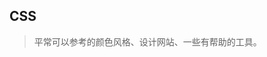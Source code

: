 
<script setup>
import NavCard from './.vitepress/theme/components/NavCard.vue'


const members = [{"name": "Midjourney", "desc": "目前最强的AI绘画工具", "avatar": "https://image.uisdc.com/wp-content/uploads/2023/04/nav-ai-Midjourney.png", "orgLink": "https://www.midjourney.com/"}, {"name": "ChatGPT", "desc": "地表最强AI聊天机器人", "avatar": "https://image.uisdc.com/wp-content/uploads/2023/04/nav-ai-ChatGPT.png", "orgLink": "https://chat.openai.com"}, {"name": "Stable Diffusion", "desc": "最强开源AI绘画工具", "avatar": "https://image.uisdc.com/wp-content/uploads/2023/07/nav-ai-sd.jpg", "orgLink": "https://www.uisdc.com/stable-diffusion"}, {"name": "NijiJourney", "desc": "MJ出品！面向二次元风格，内容细致拿捏专业到位", "avatar": "https://image.uisdc.com/wp-content/uploads/2023/04/nav-ai-NijiJourney.png", "orgLink": "https://nijijourney.com/zh/"}, {"name": "HuggingFace", "desc": "下载开源的SD模型", "avatar": "https://image.uisdc.com/wp-content/uploads/2023/04/nav-ai-HuggingFace.png", "orgLink": "https://huggingface.co/"}, {"name": "夏花生", "desc": "AI设计神器推荐官，优设年度之星", "avatar": "https://image.uisdc.com/wp-content/uploads/2023/08/ai-nav-xiahuasheng.jpeg", "orgLink": "https://www.uisdc.com/u/165152/publish/all"}, {"name": "UX Gears", "desc": "为全宇宙创作者和创始人提供最佳AIGC资源！加速加速再加速", "avatar": "https://image.uisdc.com/wp-content/uploads/2023/07/nav-ai-uxgears.jpg", "orgLink": "https://www.uxgears.com/"}, {"name": "触手AI", "desc": "登录即用的国产AI绘图平台，免费无限量出图，支持模型自训练", "avatar": "https://image.uisdc.com/wp-content/uploads/2023/06/nav-ai-gg-chushou.png", "orgLink": "https://acgnai.com/aigc/#/login?inviteCode=352204"}, {"name": "SaaS AI Tools", "desc": "推荐！超多AI人工智能工具", "avatar": "https://image.uisdc.com/wp-content/uploads/2023/05/nav-ai-saas.png", "orgLink": "https://saasaitools.com/"}, {"name": "Notion AI", "desc": "AI写作神器！比你想得更多！写得更快", "avatar": "https://image.uisdc.com/wp-content/uploads/2023/07/nav-ai-notion.jpg", "orgLink": "https://www.notion.so/product/ai"}, {"name": "PromptHero", "desc": "推荐！最受欢迎的AI提示词网站", "avatar": "https://image.uisdc.com/wp-content/uploads/2023/04/nav-ai-PromptHero.png", "orgLink": "https://prompthero.com/"}, {"name": "Runway", "desc": "最强的AI视频内容生成工具", "avatar": "https://image.uisdc.com/wp-content/uploads/2023/08/nav-ai-Runway.jpg", "orgLink": "https://www.uisdc.com/runway"}, {"name": "Midjourney", "desc": "目前最强的AI绘画工具", "avatar": "https://image.uisdc.com/wp-content/uploads/2023/04/nav-ai-Midjourney.png", "orgLink": "https://www.midjourney.com/"}, {"name": "Stable Diffusion", "desc": "最强开源AI绘画工具", "avatar": "https://image.uisdc.com/wp-content/uploads/2023/04/nav-ai-stable.png", "orgLink": "https://www.uisdc.com/stable-diffusion"}, {"name": "文心一格", "desc": "百度出品的AI绘画工具", "avatar": "https://image.uisdc.com/wp-content/uploads/2023/04/nav-ai-wxyg.png", "orgLink": "https://yige.baidu.com/"}, {"name": "Civitai", "desc": "AI艺术共享平台！海量SD开源模型", "avatar": "https://image.uisdc.com/wp-content/uploads/2023/04/nav-ai-Civitai.png", "orgLink": "https://civitai.com/"}, {"name": "AI绘画专题", "desc": "推荐！为您精选AI绘画有关的神器和介绍", "avatar": "https://image.uisdc.com/wp-content/uploads/2023/04/hao-nav-aizt.png", "orgLink": "https://www.uisdc.com/tag/ai%E7%BB%98%E7%94%BB"}, {"name": "NijiJourney", "desc": "MJ出品！面向二次元风格，内容细致拿捏专业到位", "avatar": "https://image.uisdc.com/wp-content/uploads/2023/04/nav-ai-NijiJourney.png", "orgLink": "https://nijijourney.com/zh/"}, {"name": "Dreamlike.art", "desc": "效果惊人！内置5种模型的AI图像生成器", "avatar": "https://image.uisdc.com/wp-content/uploads/2023/04/nav-ai-Dreamlike.png", "orgLink": "https://www.uisdc.com/dreamlike-art"}, {"name": "NightCafe", "desc": "用AI生成惊艳的艺术品", "avatar": "https://image.uisdc.com/wp-content/uploads/2023/04/nav-ai-NightCafe.png", "orgLink": "https://creator.nightcafe.studio/"}, {"name": "DALL·E2", "desc": "OpenAI出品的绘画工具", "avatar": "https://image.uisdc.com/wp-content/uploads/2023/04/nav-ai-DALLE2.png", "orgLink": "https://openai.com/research/dall-e"}, {"name": "Hugging Face", "desc": "下载开源的SD模型", "avatar": "https://image.uisdc.com/wp-content/uploads/2023/04/nav-ai-HuggingFace.png", "orgLink": "https://huggingface.co/"}, {"name": "Tiamat", "desc": "国内自研的AI作画系统！内测中", "avatar": "https://image.uisdc.com/wp-content/uploads/2023/04/nav-ai-Tiamat.png", "orgLink": "https://www.tiamat.world/"}, {"name": "Dreamup", "desc": "知名站点Deviantart发布的AI绘画工具", "avatar": "https://image.uisdc.com/wp-content/uploads/2023/04/nav-ai-Dreamup.png", "orgLink": "https://www.dreamup.com/"}, {"name": "堆友AI创作神器", "desc": "推荐！Alibaba Design出品，AIGC行业大咖力荐的免费AI绘画神器和分享社区", "avatar": "https://image.uisdc.com/wp-content/uploads/2023/07/8231689835444_.pic_.jpg", "orgLink": "https://d.design/ai?from=ysaidh"}, {"name": "Lexica", "desc": "AI图像生成+SD提示词", "avatar": "https://image.uisdc.com/wp-content/uploads/2023/04/nav-ai-Lexica.png", "orgLink": "https://lexica.art/"}, {"name": "Scribble Diffusion", "desc": "有趣！将鼠绘草图变成精美照片", "avatar": "https://image.uisdc.com/wp-content/uploads/2023/04/nav-ai-ScribbleDiffusion.png", "orgLink": "https://scribblediffusion.com/"}, {"name": "Artbreeder", "desc": "在线AI图像合成创意工具", "avatar": "https://image.uisdc.com/wp-content/uploads/2023/04/nav-ai-Artbreeder.png", "orgLink": "https://www.artbreeder.com/browse"}, {"name": "Leonardo", "desc": "AI绘图社区！训练自己的游戏资产模型", "avatar": "https://image.uisdc.com/wp-content/uploads/2023/04/nav-ai-Leonardo.png", "orgLink": "https://leonardo.ai/"}, {"name": "DreamStudio", "desc": "SD兄弟产品！AI 图像生成器", "avatar": "https://image.uisdc.com/wp-content/uploads/2023/04/nav-ai-DreamStudio.png", "orgLink": "https://www.uisdc.com/dreamstudio"}, {"name": "无界AI", "desc": "人人都是艺术家！一站式AI创作交流分享", "avatar": "https://image.uisdc.com/wp-content/uploads/2023/05/nav-ai-wujie.png", "orgLink": "https://www.wujieai.com/"}, {"name": "Adobel Firefly", "desc": "Adobe旗下的创意生成模型，数字创意行业新宠", "avatar": "https://image.uisdc.com/wp-content/uploads/2023/04/nav-ai-firefly.png", "orgLink": "https://firefly.adobe.com/"}, {"name": "CanvaAi", "desc": "Canva的免费AI绘画工具", "avatar": "https://image.uisdc.com/wp-content/uploads/2023/04/nav-ai-canva.png", "orgLink": "https://clipdrop.co/stable-diffusion"}, {"name": "NVIDIA Canvas", "desc": "用AI将简单的勾勒转化成逼真的图像", "avatar": "https://image.uisdc.com/wp-content/uploads/2023/04/nav-ai-NVIDIA-Canvas.png", "orgLink": "https://www.nvidia.cn/studio/canvas/"}, {"name": "Bing Image Creator", "desc": "基于Dalle的AI绘画工具，Edge的侧边栏可直接使用", "avatar": "https://image.uisdc.com/wp-content/uploads/2023/04/nav-ai-bing.png", "orgLink": "https://cn.bing.com/create"}, {"name": "illostration", "desc": "推荐！几秒内创建不同风格插图", "avatar": "https://image.uisdc.com/wp-content/uploads/2023/05/nav-ai-illostration.png", "orgLink": "https://www.illostration.com/"}, {"name": "ChatGPT", "desc": "地表最强AI聊天机器人", "avatar": "https://image.uisdc.com/wp-content/uploads/2023/04/nav-ai-ChatGPT.png", "orgLink": "https://chat.openai.com"}, {"name": "Anthropic", "desc": "Anthropic发布的与ChatGPT竞争的聊天机器人", "avatar": "https://image.uisdc.com/wp-content/uploads/2023/04/nav-ai-Anthropi.png", "orgLink": "https://www.anthropic.com/"}, {"name": "文心一言", "desc": "百度全新知识增强大语言模型！国产聊天机器人", "avatar": "https://image.uisdc.com/wp-content/uploads/2023/04/nav-ai-wxyy.png", "orgLink": "https://yiyan.baidu.com/"}, {"name": "OpenCat", "desc": "在苹果手表上用ChatGPT", "avatar": "https://image.uisdc.com/wp-content/uploads/2023/04/nav-ai-OpenCat.png", "orgLink": "https://apps.apple.com/us/app/opencat/id6445999201"}, {"name": "Perplexity", "desc": "智能总结并展示信息源", "avatar": "https://image.uisdc.com/wp-content/uploads/2023/04/nav-ai-Perplexity.png", "orgLink": "https://www.perplexity.ai/"}, {"name": "NewBing", "desc": "Bing版ChatGPT聊天机器人，微软新搜索引擎", "avatar": "https://image.uisdc.com/wp-content/uploads/2023/04/nav-ai-newbing.png", "orgLink": "https://www.bing.com/new"}, {"name": "Auto-GPT", "desc": "自主实现目标的AI模型，能够生成连续且连贯的文本", "avatar": "https://image.uisdc.com/wp-content/uploads/2023/04/nav-ai-autogpt.png", "orgLink": "https://github.com/Significant-Gravitas/Auto-GPT"}, {"name": "AgentGPT", "desc": "革命性的AI平台！具有UI界面的Auto-GPT", "avatar": "https://image.uisdc.com/wp-content/uploads/2023/04/nav-ai-agentgpt.png", "orgLink": "https://agentgpt.reworkd.ai/"}, {"name": "ColossalChat", "desc": "免费开源的AI聊天机器人", "avatar": "https://image.uisdc.com/wp-content/uploads/2023/04/nav-ai-colossalai.png", "orgLink": "https://chat.colossalai.org/"}, {"name": "通义千问", "desc": "阿里巴巴的AI对话机器人", "avatar": "https://image.uisdc.com/wp-content/uploads/2023/04/nav-ai-tongyi.png", "orgLink": "https://tongyi.aliyun.com/"}, {"name": "YOU", "desc": "人工智能搜索聊天机器人", "avatar": "https://image.uisdc.com/wp-content/uploads/2023/04/nav-ai-YOU.png", "orgLink": "https://you.com/"}, {"name": "Google Bard", "desc": "媲美ChatGPT，最新的谷歌AI对话模型", "avatar": "https://image.uisdc.com/wp-content/uploads/2023/04/nav-ai-bard.png", "orgLink": "https://bard.google.com"}, {"name": "PromptHero", "desc": "推荐！最受欢迎的AI提示词网站", "avatar": "https://image.uisdc.com/wp-content/uploads/2023/04/nav-ai-PromptHero.png", "orgLink": "https://prompthero.com/"}, {"name": "Prompt Hunt", "desc": "按主题分类的SD提示词", "avatar": "https://image.uisdc.com/wp-content/uploads/2023/04/nav-ai-AI-PromptHunt.png", "orgLink": "https://www.prompthunt.com/explore"}, {"name": "PromptBase", "desc": "AI提示词交易网站", "avatar": "https://image.uisdc.com/wp-content/uploads/2023/04/nav-ai-PromptBase.png", "orgLink": "https://promptbase.com/"}, {"name": "MJ Prompt Tool", "desc": "MJ提示词创造助手", "avatar": "https://image.uisdc.com/wp-content/uploads/2023/04/nav-ai-Noonshot.png", "orgLink": "https://prompt.noonshot.com/"}, {"name": "Learning Prompt", "desc": "ChatGPT提示词中文指南", "avatar": "https://image.uisdc.com/wp-content/uploads/2023/04/nav-ai-Learning.png", "orgLink": "https://learningprompt.wiki/"}, {"name": "PromptoMania", "desc": "MJ和SD提示词生成器", "avatar": "https://image.uisdc.com/wp-content/uploads/2023/04/nav-ai-PromptoMania.png", "orgLink": "https://promptomania.com/"}, {"name": "ClickPrompt", "desc": "一款专为 Prompt 编写者设计的工具", "avatar": "https://image.uisdc.com/wp-content/uploads/2023/04/nav-ai-ClickPrompt.png", "orgLink": "https://www.clickprompt.org/zh-CN/"}, {"name": "LIB.KALOS.ART", "desc": "艺术风格流派参考库", "avatar": "https://image.uisdc.com/wp-content/uploads/2023/04/nav-ai-LIB.png", "orgLink": "https://lib.kalos.art/"}, {"name": "Visual Prompt Builder", "desc": "涨姿势系列！设计/绘画风格参考", "avatar": "https://image.uisdc.com/wp-content/uploads/2023/04/nav-ai-Visual.png", "orgLink": "https://tools.saxifrage.xyz/prompt"}, {"name": "PublicPrompts", "desc": "AI绘画模型+风格参考", "avatar": "https://image.uisdc.com/wp-content/uploads/2023/04/nav-ai-PublicPrompts.png", "orgLink": "https://publicprompts.art/"}, {"name": "CLIP Interrogator", "desc": "反向学习！从图片反推AI关键词", "avatar": "https://image.uisdc.com/wp-content/uploads/2023/04/nav-ai-CLIP.png", "orgLink": "https://replicate.com/pharmapsychotic/clip-interrogator"}, {"name": "Ordinary Prompts", "desc": "有趣ChatGPT提示词", "avatar": "https://image.uisdc.com/wp-content/uploads/2023/04/nav-ai-Ordinary.png", "orgLink": "https://www.ordinarypeopleprompts.com/"}, {"name": "Booltool", "desc": "多合一AI图像处理网站，快速进行编辑修整", "avatar": "https://image.uisdc.com/wp-content/uploads/2023/04/nav-ai-Booltool.png", "orgLink": "https://booltool.boolv.tech/home"}, {"name": "Arc Lab", "desc": "腾讯出品的图片处理工具", "avatar": "https://image.uisdc.com/wp-content/uploads/2023/04/nav-ai-arc.png", "orgLink": "https://arc.tencent.com/zh/ai-demos/faceRestoration"}, {"name": "PicWish", "desc": "推荐！专业的AI抠图修图，支持格式转化", "avatar": "https://image.uisdc.com/wp-content/uploads/2023/04/nav-ai-PicWish.png", "orgLink": "https://picwish.com/"}, {"name": "WaifuLabs", "desc": "一键生成动漫二次元头像", "avatar": "https://image.uisdc.com/wp-content/uploads/2023/04/nav-ai-Waifulabs.png", "orgLink": "https://waifulabs.com/"}, {"name": "Change Style AI", "desc": "人工智能多风格肖像生成器！能够AI生成30种照片", "avatar": "https://image.uisdc.com/wp-content/uploads/2023/04/nav-ai-Change.png", "orgLink": "https://changestyleai.com/"}, {"name": "Upscayl", "desc": "模糊图片秒变超清！开源免费 AI 图片无损放大工具", "avatar": "https://image.uisdc.com/wp-content/uploads/2023/04/nav-ai-upscayl.png", "orgLink": "https://www.upscayl.org/"}, {"name": "Palette", "desc": "用AI为黑白照片着色", "avatar": "https://image.uisdc.com/wp-content/uploads/2023/04/nav-ai-Palette.png", "orgLink": "https://palette.fm/"}, {"name": "Restorephoto", "desc": "用AI修复旧的人像照片", "avatar": "https://image.uisdc.com/wp-content/uploads/2023/04/nav-ai-Restorephoto.png", "orgLink": "https://www.restorephotos.io/"}, {"name": "美图AI开放平台", "desc": "美图推出的AI人脸图像处理平台", "avatar": "https://image.uisdc.com/wp-content/uploads/2023/04/nav-ai-meitu.png", "orgLink": "https://ai.meitu.com/index/"}, {"name": "MagicStudio", "desc": "图片处理必备效率神器！为你的图片提供神奇魔法", "avatar": "https://image.uisdc.com/wp-content/uploads/2023/04/nav-ai-magicstudio.png", "orgLink": "https://magicstudio.com/zh"}, {"name": "CG Faces", "desc": "免费的 AI 人像生成图片素材网站", "avatar": "https://image.uisdc.com/wp-content/uploads/2023/04/nav-ai-CGFaces.png", "orgLink": "https://cgfaces.com/en"}, {"name": "美图云修", "desc": "商业级AI影像处理工具", "avatar": "https://image.uisdc.com/wp-content/uploads/2023/04/nav-ai-mtyx.png", "orgLink": "https://yunxiu.meitu.com/home/"}, {"name": "Hama", "desc": "使用轻松！一键无痕抹除画面内容", "avatar": "https://image.uisdc.com/wp-content/uploads/2023/04/nav-ai-hama.png", "orgLink": "https://www.hama.app/zh"}, {"name": "BgSub", "desc": "超实用！消除或替换图像背景的AI工具", "avatar": "https://image.uisdc.com/wp-content/uploads/2023/04/nav-ai-bgsub.png", "orgLink": "https://bgsub.cn/webapp/"}, {"name": "Vectorizer", "desc": "免费使用！一键将位图转为矢量图", "avatar": "https://image.uisdc.com/wp-content/uploads/2023/04/nav-ai-vectorizer.png", "orgLink": "https://vectorizer.ai/"}, {"name": "RestorePhotos", "desc": "效果惊艳的AI修复面容模糊的照片", "avatar": "https://image.uisdc.com/wp-content/uploads/2023/04/nav-ai-restorephotos.png", "orgLink": "https://www.restorephotos.io/"}, {"name": "jpgHD", "desc": "一键修复，让您的老照片变新照片", "avatar": "https://image.uisdc.com/wp-content/uploads/2023/04/nav-ai-jpghd.png", "orgLink": "https://jpghd.com/zh"}, {"name": "Bigjpg", "desc": "AI图片在线无损放大", "avatar": "https://image.uisdc.com/wp-content/uploads/2023/04/nav-ai-Bigjpg.png", "orgLink": "https://bigjpg.com/"}, {"name": "Galileo AI", "desc": "AI生成可编辑的UI界面", "avatar": "https://image.uisdc.com/wp-content/uploads/2023/03/nav-ai-GalileoAI.png", "orgLink": "https://www.usegalileo.ai/"}, {"name": "Uizard", "desc": "设计界 ChatGPT！利用AI生成多屏的UI界面", "avatar": "https://image.uisdc.com/wp-content/uploads/2023/03/nav-ai-Uizard.png", "orgLink": "https://uizard.io/autodesigner/"}, {"name": "Superflow", "desc": "AI辅助高效网站协作设计", "avatar": "https://image.uisdc.com/wp-content/uploads/2023/03/nav-ai-Superflow.png", "orgLink": "https://www.usesuperflow.com/"}, {"name": "Noya", "desc": "让线框图变成高保真设计", "avatar": "https://image.uisdc.com/wp-content/uploads/2023/03/nav-ai-Noya.png", "orgLink": "https://www.noya.io/"}, {"name": "Digram", "desc": "让Figma更好用的AI神器", "avatar": "https://image.uisdc.com/wp-content/uploads/2023/03/nav-ai-Digram.png", "orgLink": "https://diagram.com/"}, {"name": "Appicons AI", "desc": "AI生成精致的App图标", "avatar": "https://image.uisdc.com/wp-content/uploads/2023/03/nav-ai-Appicons.png", "orgLink": "https://appicons.ai/"}, {"name": "Text to Skybox", "desc": "推荐！AI生成360°无缝环境贴图", "avatar": "https://image.uisdc.com/wp-content/uploads/2023/03/nav-ai-Skybox.png", "orgLink": "https://skybox.blockadelabs.com/"}, {"name": "Poly", "desc": "根据文本生成3D材质", "avatar": "https://image.uisdc.com/wp-content/uploads/2023/03/nav-ai-poly.png", "orgLink": "https://withpoly.com/browse/textures"}, {"name": "Ponzu", "desc": "AI生成3D无缝贴图纹理", "avatar": "https://image.uisdc.com/wp-content/uploads/2023/03/nav-ai-Ponzu.png", "orgLink": "https://www.ponzu.gg/"}, {"name": "Sloyd", "desc": "快速生成3D游戏资产", "avatar": "https://image.uisdc.com/wp-content/uploads/2023/03/nav-ai-Sloyd.png", "orgLink": "https://www.sloyd.ai/"}, {"name": "Plasmo", "desc": "将草图转为3D模型", "avatar": "https://image.uisdc.com/wp-content/uploads/2023/03/nav-ai-Plasmo.png", "orgLink": "https://www.plasmo.ai/"}, {"name": "Cascadeur", "desc": "AI辅助制作3D关键帧动画", "avatar": "https://image.uisdc.com/wp-content/uploads/2023/03/nav-ai-Cascadeur.png", "orgLink": "https://cascadeur.com/"}, {"name": "Luma Labs", "desc": "推荐！将视频转为游戏资产", "avatar": "https://image.uisdc.com/wp-content/uploads/2023/03/nav-ai-Luma.png", "orgLink": "https://lumalabs.ai/"}, {"name": "KAEDIM", "desc": "帮你迅速生成3D模型及纹理", "avatar": "https://image.uisdc.com/wp-content/uploads/2023/03/nav-ai-KAEDIM.png", "orgLink": "https://www.kaedim3d.com/"}, {"name": "Plask", "desc": "AI捕捉运动！帮你制作流畅的3D动画", "avatar": "https://image.uisdc.com/wp-content/uploads/2023/03/nav-ai-Plask.png", "orgLink": "https://plask.ai/"}, {"name": "DreamFusion", "desc": "谷歌推出的文本转3D模型", "avatar": "https://image.uisdc.com/wp-content/uploads/2023/03/nav-ai-DreamFusion.png", "orgLink": "https://dreamfusion3d.github.io/"}, {"name": "GET3D", "desc": "Nvidia的2D转3D模型", "avatar": "https://image.uisdc.com/wp-content/uploads/2023/03/nav-ai-GET3D.png", "orgLink": "https://nv-tlabs.github.io/GET3D/"}, {"name": "3DFY AI", "desc": "AI创建大规模高质量的3D资产", "avatar": "https://image.uisdc.com/wp-content/uploads/2023/03/nav-ai-3DFY.png", "orgLink": "https://3dfy.ai/"}, {"name": "PLUG AI", "desc": "AI辅助包装设计！并对包装方案生成分析评估", "avatar": "https://image.uisdc.com/wp-content/uploads/2023/03/nav-ai-package.png", "orgLink": "https://hp.package-ai.jp/"}, {"name": "Huemint", "desc": "推荐！用AI自定义和谐配色", "avatar": "https://image.uisdc.com/wp-content/uploads/2023/03/nav-ai-Huemint.png", "orgLink": "https://huemint.com/brand-intersection/"}, {"name": "Looka", "desc": "AI辅助logo和品牌设计", "avatar": "https://image.uisdc.com/wp-content/uploads/2023/03/nav-ai-Looka.png", "orgLink": "https://looka.com/"}, {"name": "标小智", "desc": "超过500万用户的AI智能logo设计神器", "avatar": "https://image.uisdc.com/wp-content/uploads/2023/05/nav-ai-bxz.png", "orgLink": "https://www.logosc.cn/"}, {"name": "Daft Art", "desc": "AI专辑封面图片生成器", "avatar": "https://image.uisdc.com/wp-content/uploads/2023/03/nav-ai-DaftArt.png", "orgLink": "https://www.daftart.ai/"}, {"name": "Palette", "desc": "生成整套UI调色板", "avatar": "https://image.uisdc.com/wp-content/uploads/2023/03/nav-ai-ToneRow.png", "orgLink": "https://palette.tone-row.com/"}, {"name": "Vectorize", "desc": "超好用！快速将位图转换为矢量图", "avatar": "https://image.uisdc.com/wp-content/uploads/2023/05/nav-ai-vectorizer.png", "orgLink": "https://vectorizer.ai/"}, {"name": "Microsoft Designer", "desc": "微软推出的AI平面设计工具，实现快速完成设计加工", "avatar": "https://image.uisdc.com/wp-content/uploads/2023/04/nav-ai-microsoftdesign.png", "orgLink": "https://designer.microsoft.com/"}, {"name": "BrandMark", "desc": "最先进的人工智能Logo设计工具", "avatar": "https://image.uisdc.com/wp-content/uploads/2023/04/nav-ai-brandmark.png", "orgLink": "https://brandmark.io/"}, {"name": "AIcolors", "desc": "推荐！根据文本生成调色板，提供配色案例参考", "avatar": "https://image.uisdc.com/wp-content/uploads/2023/04/nav-ai-aicolors.png", "orgLink": "https://aicolors.co/"}, {"name": "Getimg", "desc": "多功能AI图片编辑工具，让文字变成吸睛的视觉图像", "avatar": "https://image.uisdc.com/wp-content/uploads/2023/04/nav-ai-getimg.png", "orgLink": "https://getimg.ai/"}, {"name": "ImgCreator", "desc": "超赞的多合一AI设计工具，超强的背景生成、海报生成能力", "avatar": "https://image.uisdc.com/wp-content/uploads/2023/04/nav-ai-imgcreator.png", "orgLink": "https://imgcreator.ai/"}, {"name": "字语未来", "desc": "用AI创造更有价值的信息，定义新一代智能办公平台", "avatar": "https://image.uisdc.com/wp-content/uploads/2023/03/nav-ai-getgetai.png", "orgLink": "https://getgetai.com/workstation?from=youshe"}, {"name": "Notion AI", "desc": "AI写作神器！比你想得更多！写得更快", "avatar": "https://image.uisdc.com/wp-content/uploads/2023/07/nav-ai-notion.jpg", "orgLink": "https://www.notion.so/product/ai"}, {"name": "Writesonic", "desc": "写作+搜索+绘画三位一体", "avatar": "https://image.uisdc.com/wp-content/uploads/2023/03/nav-ai-writesonic.png", "orgLink": "https://writesonic.com/"}, {"name": "Jasper AI", "desc": "适合企业的Ai营销写手", "avatar": "https://image.uisdc.com/wp-content/uploads/2023/03/nav-ai-jasper-1.png", "orgLink": "https://www.jasper.ai/"}, {"name": "Copy AI", "desc": "AI社交营销文案写作助手", "avatar": "https://image.uisdc.com/wp-content/uploads/2023/03/nav-ai-Copyai.png", "orgLink": "https://www.copy.ai/"}, {"name": "editGPT", "desc": "让ChatGPT修改英语文章", "avatar": "https://image.uisdc.com/wp-content/uploads/2023/03/nav-ai-editgpt.png", "orgLink": "https://www.editgpt.app/"}, {"name": "据意查句", "desc": "清华出品！AI 神器让你的文案立马变高级", "avatar": "https://image.uisdc.com/wp-content/uploads/2022/11/nav-wantquotes.png", "orgLink": "https://wantquotes.net/"}, {"name": "秘塔写作猫", "desc": "基于GPT的中文写作工具", "avatar": "https://image.uisdc.com/wp-content/uploads/2023/03/nav-ai-xiezuocat.png", "orgLink": "https://www.xiezuocat.com/"}, {"name": "MagicPen", "desc": "在线AI英语写作助手", "avatar": "https://image.uisdc.com/wp-content/uploads/2023/03/nav-ai-magickpen.png", "orgLink": "https://magickpen.com/"}, {"name": "Novelist AI", "desc": "AI辅助你创建自己的小说", "avatar": "https://image.uisdc.com/wp-content/uploads/2023/03/nav-ai-Novelistai.png", "orgLink": "https://novelistai.com/"}, {"name": "jenni", "desc": "面向作家的AI协作助手", "avatar": "https://image.uisdc.com/wp-content/uploads/2023/03/nav-ai-jenni.png", "orgLink": "https://jenni.ai/"}, {"name": "Effidit写作助手", "desc": "腾讯AI Lab开发的AI写作助手，轻松高效完成写作", "avatar": "https://image.uisdc.com/wp-content/uploads/2023/03/nav-ai-effidit.png", "orgLink": "https://effidit.qq.com/"}, {"name": "Bearly", "desc": "英文阅读写作效率提高10倍", "avatar": "https://image.uisdc.com/wp-content/uploads/2023/04/nav-ai-bearly.png", "orgLink": "https://bearly.ai/"}, {"name": "爱改写", "desc": "科研工作者的AI文字生产力工具", "avatar": "https://image.uisdc.com/wp-content/uploads/2023/04/nav-ai-aigaixie.png", "orgLink": "https://www.aigaixie.com/"}, {"name": "QuillBot", "desc": "AI助力英文写作优化，与你一起创建最佳释义", "avatar": "https://image.uisdc.com/wp-content/uploads/2023/04/nav-ai-quillbot.png", "orgLink": "https://quillbot.com/"}, {"name": "悉语", "desc": "一键生成营销文案！电商场景悉数覆盖", "avatar": "https://image.uisdc.com/wp-content/uploads/2023/04/nav-ai-chuangyi.png", "orgLink": "https://chuangyi.taobao.com/pages/aiCopy"}, {"name": "Rytr", "desc": "多合一英文AI写作助手，小成本创建高质量内容", "avatar": "https://image.uisdc.com/wp-content/uploads/2023/04/nav-ai-rytr.png", "orgLink": "https://rytr.me/"}, {"name": "火山写作", "desc": "字节的AI英语写作工具，高效提升英文表达", "avatar": "https://image.uisdc.com/wp-content/uploads/2023/04/nav-ai-writingo.png", "orgLink": "https://www.writingo.net/home"}, {"name": "Runway", "desc": "最强的AI视频内容生成工具", "avatar": "https://image.uisdc.com/wp-content/uploads/2023/03/nav-ai-Runway.png", "orgLink": "https://www.uisdc.com/runway"}, {"name": "网易天音", "desc": "网易出品！一站式AI编曲渲染导出，零基础写歌", "avatar": "https://image.uisdc.com/wp-content/uploads/2023/03/nav-ai-tianyin.png", "orgLink": "https://tianyin.163.com/"}, {"name": "Wonder Studio", "desc": "真人表演自动转换为CG", "avatar": "https://image.uisdc.com/wp-content/uploads/2023/03/nav-ai-Wonder.png", "orgLink": "https://wonderdynamics.com/"}, {"name": "Movio", "desc": "AI生成真人营销视频", "avatar": "https://image.uisdc.com/wp-content/uploads/2023/03/nav-ai-Movio.png", "orgLink": "https://www.movio.la/"}, {"name": "BibiGPT", "desc": "一键总结B站音视频内容", "avatar": "https://image.uisdc.com/wp-content/uploads/2023/03/nav-ai-BibiGPT.png", "orgLink": "https://b.jimmylv.cn/"}, {"name": "BeatBot", "desc": "Splash的AI音乐生成器", "avatar": "https://image.uisdc.com/wp-content/uploads/2023/03/nav-ai-beatbot.png", "orgLink": "https://beatbot.fm/"}, {"name": "Mubert", "desc": "1分钟内生成AI背景音乐", "avatar": "https://image.uisdc.com/wp-content/uploads/2023/03/nav-ai-mubert.png", "orgLink": "https://mubert.com/"}, {"name": "剪映专业版", "desc": "强大的国产剪辑工具！支持AI智能生成字幕和配音", "avatar": "https://image.uisdc.com/wp-content/uploads/2020/07/sdcnav-ulikecam.png", "orgLink": "https://www.capcut.cn/"}, {"name": "Play", "desc": "根据文本生成多种逼真的语音", "avatar": "https://image.uisdc.com/wp-content/uploads/2023/03/nav-ai-play.png", "orgLink": "https://play.ht/"}, {"name": "Soundraw", "desc": "用AI制作免费的音乐", "avatar": "https://image.uisdc.com/wp-content/uploads/2023/03/nav-ai-Soundraw.png", "orgLink": "https://soundraw.io/"}, {"name": "Fliki", "desc": "高效帮用户创建视频，具有文本转语音功能", "avatar": "https://image.uisdc.com/wp-content/uploads/2023/03/nav-ai-fliki.png", "orgLink": "https://fliki.ai/"}, {"name": "uberduck", "desc": "开源的AI语音生成平台", "avatar": "https://image.uisdc.com/wp-content/uploads/2023/03/nav-ai-uberduck.png", "orgLink": "https://uberduck.ai/"}, {"name": "Genmo", "desc": "更具创造性！使用文本指令编辑图像和视频", "avatar": "https://image.uisdc.com/wp-content/uploads/2023/04/nav-ai-genmo.png", "orgLink": "https://www.genmo.ai/"}, {"name": "腾讯智影", "desc": "腾讯出品！功能超多的一站式云端智能视频创作工具", "avatar": "https://image.uisdc.com/wp-content/uploads/2023/04/nav-ai-zenvideo.png", "orgLink": "https://zenvideo.qq.com/"}, {"name": "D-ID", "desc": "面向未来！AI真人视频创作工具", "avatar": "https://image.uisdc.com/wp-content/uploads/2023/04/nav-ai-d-id.png", "orgLink": "https://www.d-id.com/"}, {"name": "Unscreen", "desc": "推荐！智能AI去除视频背景在线神器", "avatar": "https://image.uisdc.com/wp-content/uploads/2023/04/nav-ai-unscreen.png", "orgLink": "https://www.unscreen.com/"}, {"name": "Audo Studio", "desc": "听起来很棒！AI一键清除音频背景杂音", "avatar": "https://image.uisdc.com/wp-content/uploads/2023/04/nav-ai-audo.png", "orgLink": "https://audo.ai/"}, {"name": "Clipchamp", "desc": "将文本转为视频旁白！几分钟即可创建导出视频", "avatar": "https://image.uisdc.com/wp-content/uploads/2023/04/nav-ai-clipchamp.png", "orgLink": "https://clipchamp.com/zh-hans/"}, {"name": "AIGC创意视觉提升班", "desc": "全方位提升！5周打破壁垒高薪就业", "avatar": "https://image.uisdc.com/wp-content/uploads/2023/05/nav-ai-jiye.png", "orgLink": "https://www.uisdc.com/ai-course"}, {"name": "Udacity AI学院", "desc": "推荐！Udacity推出的School of AI，从入门到高级", "avatar": "https://image.uisdc.com/wp-content/uploads/2023/05/nav-ai-udacity.png", "orgLink": "https://www.udacity.com"}, {"name": "kaggle", "desc": "热门！机器学习和数据科学社区平台", "avatar": "https://image.uisdc.com/wp-content/uploads/2023/05/nav-ai-kaggle.png", "orgLink": "https://www.kaggle.com/"}, {"name": "ML For Beginners", "desc": "Microsoft提供关于机器学习的课程", "avatar": "https://image.uisdc.com/wp-content/uploads/2023/05/nav-ai-mlforbeginners.png", "orgLink": "https://microsoft.github.io/ML-For-Beginners/#/"}, {"name": "Deeplearning", "desc": "深度学习和人工智能学习平台", "avatar": "https://image.uisdc.com/wp-content/uploads/2023/05/nav-ai-deeplearning.png", "orgLink": "https://www.deeplearning.ai/"}, {"name": "Coursera", "desc": "知名MOOC平台，众多人工智能和机器学习课程", "avatar": "https://image.uisdc.com/wp-content/uploads/2023/05/nav-ai-Coursera.png", "orgLink": "https://www.coursera.org/collections/best-machine-learning-ai"}, {"name": "Fast AI", "desc": "免费开源的深度学习和AI学习网站", "avatar": "https://image.uisdc.com/wp-content/uploads/2023/05/nav-ai-fastai.png", "orgLink": "https://www.fast.ai/"}, {"name": "Google AI", "desc": "推荐！Google AI学习平台", "avatar": "https://image.uisdc.com/wp-content/uploads/2023/05/nav-ai-google.png", "orgLink": "https://ai.google/"}, {"name": "神经网络入门", "desc": "Brilliant推出的深入研究神经网络课程", "avatar": "https://image.uisdc.com/wp-content/uploads/2023/05/nav-ai-brilliant.png", "orgLink": "https://brilliant.org/courses/intro-neural-networks/"}, {"name": "阿里云AI学习路线", "desc": "阿里云推出的人工智能学习路线", "avatar": "https://image.uisdc.com/wp-content/uploads/2023/05/nav-ai-aliyun.png", "orgLink": "https://developer.aliyun.com/learning/roadmap/ai"}, {"name": "Elements of AI", "desc": "免费！大规模的开放式在线课程", "avatar": "https://image.uisdc.com/wp-content/uploads/2023/05/nav-ai-elementsofai.png", "orgLink": "https://www.elementsofai.com/"}, {"name": "AI大课堂", "desc": "推荐！科大讯飞推出的AI大学堂", "avatar": "https://image.uisdc.com/wp-content/uploads/2023/05/nav-ai-aidaxue.png", "orgLink": "https://www.aidaxue.com/"}, {"name": "Microsoft 365 Copilot", "desc": "暂未开放！内置GPT-4的微软Office", "avatar": "https://image.uisdc.com/wp-content/uploads/2023/03/nav-ai-Copilot.png", "orgLink": "https://blogs.microsoft.com/blog/2023/03/16/introducing-microsoft-365-copilot-your-copilot-for-work/"}, {"name": "Tome", "desc": "先进的AI智能PPT制作工具", "avatar": "https://image.uisdc.com/wp-content/uploads/2023/03/nav-ai-Tome.png", "orgLink": "https://tome.app/"}, {"name": "Glimmer Ai", "desc": "热门！基于GPT-3和DALL·E2的AI PPT知名工具", "avatar": "https://image.uisdc.com/wp-content/uploads/2023/03/nav-ai-glimmerai.png", "orgLink": "https://glimmerai.tech/"}, {"name": "PandaGPT", "desc": "上传文档！即可用对话的方式让 AI 总结文档重点", "avatar": "https://image.uisdc.com/wp-content/uploads/2023/03/nav-ai-pandagpt.png", "orgLink": "https://www.pandagpt.io/"}, {"name": "WordAi", "desc": "10倍速AI内容输出！创建读者喜爱的优质内容", "avatar": "https://image.uisdc.com/wp-content/uploads/2023/03/nav-ai-wordai.png", "orgLink": "https://wordai.com/"}, {"name": "Timely", "desc": "一款AI时间管理工具！可以帮助你更有效地管理时间", "avatar": "https://image.uisdc.com/wp-content/uploads/2023/03/nav-ai-timelyapp.png", "orgLink": "https://timelyapp.com/"}, {"name": "酷表ChatExcel", "desc": "北大团队研发的通过聊天来操作表格的AI工具", "avatar": "https://image.uisdc.com/wp-content/uploads/2023/05/nav-ai-kubiao.png", "orgLink": "https://chatexcel.com/"}, {"name": "Taskade", "desc": "高颜值AI大纲和思维导图生成，统一您的工作流程", "avatar": "https://image.uisdc.com/wp-content/uploads/2023/05/nav-ai-Taskade.png", "orgLink": "https://www.taskade.com/"}, {"name": "Rossum.ai", "desc": "深受企业信赖，强大易用的AI智能文档处理平台", "avatar": "https://image.uisdc.com/wp-content/uploads/2023/05/nav-ai-rossum.png", "orgLink": "https://rossum.ai/"}, {"name": "Otter AI", "desc": "写笔记和总结会议的速度提高 30 倍", "avatar": "https://image.uisdc.com/wp-content/uploads/2023/05/nav-ai-otter.png", "orgLink": "https://otter.ai/"}, {"name": "Noty AI", "desc": "推荐！ChatGPT驱动的AI会议转录工具", "avatar": "https://image.uisdc.com/wp-content/uploads/2023/05/nav-ai-noty.png", "orgLink": "https://noty.ai/"}, {"name": "Zapier AI", "desc": "赞！Zapier推出的AI自动化集成功能", "avatar": "https://image.uisdc.com/wp-content/uploads/2023/05/nav-ai-zapier.png", "orgLink": "https://zapier.com/ai"}, {"name": "Deepl翻译器", "desc": "集合深度学习、神经网络算等先进技术的新一代AI翻译神器", "avatar": "https://image.uisdc.com/wp-content/uploads/2023/06/nav-ai-deeplfanyi.png", "orgLink": "https://www.deepl.com/translator"}, {"name": "必应翻译", "desc": "内置微软自研的翻译词库，对流行词以及生僻词精准进行翻译", "avatar": "https://image.uisdc.com/wp-content/uploads/2023/06/nav-ai-bingfanyi.png", "orgLink": "https://cn.bing.com/translator/"}, {"name": "TranSmart", "desc": "腾讯AI Lab研发的AI辅助翻译产品，满足用户快速翻译的需求", "avatar": "https://image.uisdc.com/wp-content/uploads/2023/06/nav-ai-transmartfanyi.png", "orgLink": "https://transmart.qq.com/zh-CN/index"}, {"name": "有道翻译", "desc": "网易旗下深受用户喜欢的口碑型学习工具产品", "avatar": "https://image.uisdc.com/wp-content/uploads/2023/06/nav-ai-ydfanyi.png", "orgLink": "https://fanyi.youdao.com/index.html#/"}, {"name": "阿里翻译", "desc": "阿里巴巴达摩院推出的多领域多语种的在线机器翻译", "avatar": "https://image.uisdc.com/wp-content/uploads/2023/06/nav-ai-alifanyi.png", "orgLink": "https://translate.alibaba.com"}, {"name": "火山翻译", "desc": "推荐！字节旗下支持超过100种语种的免费在线翻译", "avatar": "https://image.uisdc.com/wp-content/uploads/2023/06/nav-ai-hsfanyi.png", "orgLink": "https://translate.volcengine.com/"}, {"name": "Google翻译", "desc": "Google免费提供上100种语言智能即时翻译工具", "avatar": "https://image.uisdc.com/wp-content/uploads/2023/06/nav-ai-googlefanyi.png", "orgLink": "https://translate.google.com/"}, {"name": "讯飞智能翻译", "desc": "科大讯飞推出的人工智能翻译平台", "avatar": "https://image.uisdc.com/wp-content/uploads/2023/06/nav-ai-xunfeifanyi.png", "orgLink": "https://fanyi.xfyun.cn/console/trans/text"}, {"name": "百度翻译", "desc": "提供即时免费200+语言翻译服务", "avatar": "https://image.uisdc.com/wp-content/uploads/2023/06/nav-ai-baidufanyi.png", "orgLink": "https://fanyi.baidu.com/"}, {"name": "彩云小译", "desc": "推荐！兼具“你边说，我边译”的字字幕翻译功能", "avatar": "https://image.uisdc.com/wp-content/uploads/2023/06/nav-ai-cyfanyi.png", "orgLink": "https://fanyi.caiyunapp.com/#/"}, {"name": "搜狗翻译", "desc": "支持中、英、法、日等50多种语言之间的互译功能", "avatar": "https://image.uisdc.com/wp-content/uploads/2023/06/nav-ai-sougoufanyi.png", "orgLink": "https://fanyi.sogou.com/text"}, {"name": "金山快译", "desc": "金山旗下多场景的翻译服务", "avatar": "https://image.uisdc.com/wp-content/uploads/2023/06/nav-ai-jinshanfanyi.png", "orgLink": "https://kuaiyi.wps.cn/txt-translate"}, {"name": "GitHub Copilot", "desc": "热门！GitHub AI编程工具", "avatar": "https://image.uisdc.com/wp-content/uploads/2023/05/nav-ai-GitHubCopilot.png", "orgLink": "https://github.com/features/copilot"}, {"name": "Cursor", "desc": "基于GPT的代码生成工具", "avatar": "https://image.uisdc.com/wp-content/uploads/2023/05/nav-ai-Cursor.png", "orgLink": "https://www.cursor.so/"}, {"name": "Codeium", "desc": "超过40种语言的免费代码加速工具", "avatar": "https://image.uisdc.com/wp-content/uploads/2023/05/nav-ai-codeium.png", "orgLink": "https://codeium.com/"}, {"name": "CodiumAI", "desc": "超实用的技术编程句子补全工具", "avatar": "https://image.uisdc.com/wp-content/uploads/2023/05/nav-ai-CodiumAI.png", "orgLink": "https://www.codium.ai/"}, {"name": "JamGPT", "desc": "AI Debug调试助手，快速找到解决方案", "avatar": "https://image.uisdc.com/wp-content/uploads/2023/05/nav-ai-JamGPT.png", "orgLink": "https://jam.dev/jamgpt"}, {"name": "Hocoos", "desc": "推荐！无代码AI智能在线快速创建网站", "avatar": "https://image.uisdc.com/wp-content/uploads/2023/05/nav-ai-Hocoos.png", "orgLink": "https://hocoos.com/"}, {"name": "AskCodi", "desc": "AskCodi上可以帮助你完成任何编码工作", "avatar": "https://image.uisdc.com/wp-content/uploads/2023/05/nav-ai-askcodi.png", "orgLink": "https://www.askcodi.com/"}, {"name": "Fronty", "desc": "支持图像到 HTML CSS 转换器", "avatar": "https://image.uisdc.com/wp-content/uploads/2023/05/nav-ai-Fronty.png", "orgLink": "https://fronty.com/"}, {"name": "Mutable AI", "desc": "一款更全面的 GitHub Copilot 替代品", "avatar": "https://image.uisdc.com/wp-content/uploads/2023/05/nav-ai-Mutable.png", "orgLink": "https://mutable.ai/"}, {"name": "Warp", "desc": "内置AI命令搜索！21世纪的终端工具", "avatar": "https://image.uisdc.com/wp-content/uploads/2023/05/nav-ai-Warp.png", "orgLink": "https://www.warp.dev/"}, {"name": "Fig", "desc": "内置AI终端命令自动补全，新一代命令行工具", "avatar": "https://image.uisdc.com/wp-content/uploads/2023/05/nav-ai-Fig.png", "orgLink": "https://fig.io/"}, {"name": "MarsX", "desc": "使用无代码和零编码技能开始构建微应用程序", "avatar": "https://image.uisdc.com/wp-content/uploads/2023/05/nav-ai-MarsX.png", "orgLink": "https://www.marsx.dev/"}, {"name": "Theculturedao", "desc": "技术优势！快速打造 AI的迪士尼漫画、游戏、电影和 Gepetto", "avatar": "https://image.uisdc.com/wp-content/uploads/2023/06/nav-ai-theculturedao.jpg", "orgLink": "https://www.theculturedao.com/"}, {"name": "Ludo AI", "desc": "推荐！快速帮助游戏开发者进行创造过程", "avatar": "https://image.uisdc.com/wp-content/uploads/2023/06/nav-ai-ludo.jpg", "orgLink": "https://ludo.ai/"}, {"name": "AI Dungeon", "desc": "拥有更流畅的体验，更快的模型，堪比免费版本的Steam平台", "avatar": "https://image.uisdc.com/wp-content/uploads/2023/06/nav-ai-aidungeon.jpg", "orgLink": "https://play.aidungeon.io/main/home"}, {"name": "Charisma", "desc": "轻松连接到 Unreal Engine、Unity、移动设备和 metaverses", "avatar": "https://image.uisdc.com/wp-content/uploads/2023/06/nav-ai-charisma.jpg", "orgLink": "https://charisma.ai/"}, {"name": "Hidden Door", "desc": "热门！小说作品生成在线社交角色扮演游戏", "avatar": "https://image.uisdc.com/wp-content/uploads/2023/06/nav-ai-hiddendoor.jpg", "orgLink": "https://www.hiddendoor.co/"}, {"name": "Latitude", "desc": "Latitude将成为人们访问人工智能驱动体验的唯一场所", "avatar": "https://image.uisdc.com/wp-content/uploads/2023/06/nav-ai-latitude.jpg", "orgLink": "https://latitude.io/"}, {"name": "中科院", "desc": "国家最高学术机构", "avatar": "https://image.uisdc.com/wp-content/uploads/2023/05/nav-ai-zky.png", "orgLink": "http://www.ia.cas.cn/"}, {"name": "北大人工智能研究院", "desc": "中国最早开展人工智能研究的大学，国家重点实验室之一", "avatar": "https://image.uisdc.com/wp-content/uploads/2023/05/nav-ai-beida.png", "orgLink": "http://www.ai.pku.edu.cn/"}, {"name": "清华人工智能研究院", "desc": "清华大学成立的研究机构", "avatar": "https://image.uisdc.com/wp-content/uploads/2023/05/nav-ai-qinghua.png", "orgLink": "https://ml.cs.tsinghua.edu.cn/thuai/#/"}, {"name": "复旦人工智能研究院", "desc": "人工智能创新与产业研究院", "avatar": "https://image.uisdc.com/wp-content/uploads/2023/05/nav-ai-fudan.png", "orgLink": "https://ai3.fudan.edu.cn/"}, {"name": "交大人工智能研究院", "desc": "教育部重点实验室建设项目", "avatar": "https://image.uisdc.com/wp-content/uploads/2023/05/nav-ai-jiaoda.png", "orgLink": "https://ai.sjtu.edu.cn/"}, {"name": "北京通用人工智能研究院", "desc": "科技部支持的非营利性新型研发机构", "avatar": "https://image.uisdc.com/wp-content/uploads/2023/05/nav-ai-tong.png", "orgLink": "https://www.mybigai.ac.cn/"}, {"name": "腾讯AI实验室", "desc": "共同打造产学研用一体的AI生态", "avatar": "https://image.uisdc.com/wp-content/uploads/2023/05/nav-ai-tengxun.png", "orgLink": "https://ai.tencent.com/ailab/zh/index"}, {"name": "达摩院", "desc": "阿里巴巴旗下研究院", "avatar": "https://image.uisdc.com/wp-content/uploads/2023/05/nav-ai-damo.png", "orgLink": "https://damo.alibaba.com/"}, {"name": "北京智源人工智能研究院", "desc": "系统型创新驱动的研究院", "avatar": "https://image.uisdc.com/wp-content/uploads/2023/05/nav-ai-baai.png", "orgLink": "https://www.baai.ac.cn/"}, {"name": "360智脑", "desc": "研发业界领先技术", "avatar": "https://image.uisdc.com/wp-content/uploads/2023/05/nav-ai-360.png", "orgLink": "https://ai.360.cn/"}, {"name": "网易伏羲", "desc": "网易机器人aPaaS和PaaS平台", "avatar": "https://image.uisdc.com/wp-content/uploads/2023/05/nav-ai-fuxi.png", "orgLink": "https://fuxi.163.com/"}, {"name": "HiAI", "desc": "华为人工智能技术开放平台", "avatar": "https://image.uisdc.com/wp-content/uploads/2023/05/nav-ai-huawei.png", "orgLink": "https://developer.huawei.com/consumer/cn/hiai/"}, {"name": "Simon的白日梦", "desc": "AI/建筑/艺术跨领域研究者，互联网科技博主", "avatar": "https://image.uisdc.com/wp-content/uploads/2023/03/nav-ai-Simon.png", "orgLink": "https://weibo.com/u/1948301550"}, {"name": "Simon_阿文", "desc": "微博知名AI研究大V，专注AI神器推荐", "avatar": "https://image.uisdc.com/wp-content/uploads/2023/03/nav-ai-awen.png", "orgLink": "https://weibo.com/u/1757693565"}, {"name": "夏花生", "desc": "AI设计神器推荐官，优设年度之星", "avatar": "https://image.uisdc.com/wp-content/uploads/2023/08/ai-nav-xiahuasheng.jpeg", "orgLink": "https://www.uisdc.com/u/165152/publish/all"}, {"name": "木遥", "desc": "微博上勤于分享AIGC知识的大V", "avatar": "https://image.uisdc.com/wp-content/uploads/2023/03/nav-ai-muyao.png", "orgLink": "https://weibo.com/u/1644684112"}, {"name": "宝玉xp", "desc": "AIGC达人，前微软Asp.Net最有价值专家", "avatar": "https://image.uisdc.com/wp-content/uploads/2023/03/nav-ai-xp.png", "orgLink": "https://weibo.com/u/1727858283"}, {"name": "海辛Hyacinth", "desc": "AIGC 爱好者，实验电影导演", "avatar": "https://image.uisdc.com/wp-content/uploads/2023/03/nav-ai-Hyacinth.png", "orgLink": "https://weibo.com/u/1309158107"}, {"name": "互联网的那点事", "desc": "微博知名大V！AIGC观察家", "avatar": "https://image.uisdc.com/wp-content/uploads/2023/07/nav-ai-hlwnxs.jpg", "orgLink": "https://weibo.com/u/1627825392"}, {"name": "Barret李靖", "desc": "来自阿里巴巴的AIGC探索者", "avatar": "https://image.uisdc.com/wp-content/uploads/2023/07/nav-ai-lj.jpg", "orgLink": "https://weibo.com/u/1812166904"}, {"name": "量子位", "desc": "关注人工智能&前沿科技", "avatar": "https://image.uisdc.com/wp-content/uploads/2023/07/nav-ai-lzw.jpg", "orgLink": "https://weibo.com/u/6105753431"}, {"name": "刘群", "desc": "中国科学院计算技术研究所研究员，机器翻译领域专家", "avatar": "https://image.uisdc.com/wp-content/uploads/2023/07/nav-ai-lqmt.jpg", "orgLink": "https://weibo.com/u/1917491813"}, {"name": "陈怡然-杜克大学", "desc": "杜克大学电子与计算机工程系教授，计算进化智能中心主任", "avatar": "https://image.uisdc.com/wp-content/uploads/2023/07/nav-ai-dkcyr.jpg", "orgLink": "https://weibo.com/2199733231"}, {"name": "拉面daybreak", "desc": "AIGC探索者，插画师、玩具设计师", "avatar": "https://image.uisdc.com/wp-content/uploads/2023/07/nav-ai-daybreak.jpg", "orgLink": "https://weibo.com/u/1646432771"}, {"name": "OpenGPT", "desc": "海量的 ChatGPT 应用！能在几秒钟创建自己的小工具", "avatar": "https://image.uisdc.com/wp-content/uploads/2023/03/nav-ai-OpenGPT.png", "orgLink": "https://open-gpt.app/"}, {"name": "Synthesia", "desc": "鹅妹嘤！创建你自己的AI头像和声音", "avatar": "https://image.uisdc.com/wp-content/uploads/2023/03/nav-ai-Synthesia.png", "orgLink": "https://www.synthesia.io/"}, {"name": "Github Copilot", "desc": "Github的AI代码生成工具", "avatar": "https://image.uisdc.com/wp-content/uploads/2023/03/nav-ai-github.png", "orgLink": "https://github.com/features/copilot"}, {"name": "Tabnine", "desc": "AI代码编写助手", "avatar": "https://image.uisdc.com/wp-content/uploads/2023/03/nav-ai-tabnine.png", "orgLink": "https://www.tabnine.com/"}, {"name": "AI帮个忙", "desc": "20个实用多功能AI小帮手", "avatar": "https://image.uisdc.com/wp-content/uploads/2023/03/nav-ai-help.png", "orgLink": "https://aibang.run/?refId=uisdc"}, {"name": "Media", "desc": "AI智能优化您的媒体文件！便携式多功能在线AI工具", "avatar": "https://image.uisdc.com/wp-content/uploads/2023/03/nav-ai-Media.png", "orgLink": "https://www.media.io/"}]



const css = [
  {
    id: 1,
    text: 'colorhunt',
    link: 'https://colorhunt.co/',
    desc: 'Discover the newest hand-picked palettes of Color Hunt',
  },
  {
    id: 2,
    text: 'colordrop',
    link: 'https://colordrop.io/',
    desc: 'Color drop list',
  },
  {
    id: 3,
    text: 'Material Design Color',
    link: 'https://www.materialpalette.com/',
    desc: 'Material design palette',
  },
  {
    id: 4,
    text: 'The color of anything',
    link: 'https://picular.co/',
    desc: 'Match colors based on search content',
  },
  {
    id: 5,
    text: '中国色',
    link: 'http://zhongguose.com/',
    desc: 'Chinese colors',
  },
  {
    id: 6,
    text: '渐变配色',
    link: 'http://color.oulu.me/',
    desc: 'A collection of 180 free linear gradients for websites',
  },
  {
    id: 7,
    text: 'CSS Easing Animation Tool',
    link: 'https://matthewlein.com/tools/ceaser',
    desc: 'Choose an easing type and test it out with a few effects',
  },
  {
    id: 8,
    text: 'CSS Support Guide for Email',
    link: 'https://www.campaignmonitor.com/css/',
    desc: 'A complete breakdown of the CSS support for the most popular email clients',
  },
]
</script>
## CSS

> 平常可以参考的颜色风格、设计网站、一些有帮助的工具。
<NavCard :navData=css />
<!-- <VPTeamPage>
  <VPTeamPageTitle>
    <template #title>
      AI工具收集
    </template>
    <template #lead>
      发现有价值的ai工具
    </template>
  </VPTeamPageTitle>
  <VPTeamMembers  size="small"
    :members="members"
  />
</VPTeamPage> -->
